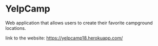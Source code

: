 # YelpCamp
Web application that allows users to create their favorite campground locations. 

link to the website: https://yelpcamp18.herokuapp.com/
